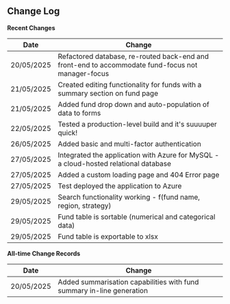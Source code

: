 ## Change Log

**Recent Changes**

| Date      | Change |
| ----------- | ----------- |
| 20/05/2025   | Refactored database, re-routed back-end and front-end to accommodate fund-focus not manager-focus |
| 21/05/2025 | Created editing functionality for funds with a summary section on fund page |
| 21/05/2025 | Added fund drop down and auto-population of data to forms |
| 22/05/2025 | Tested a production-level build and it's suuuuper quick! |
| 26/05/2025 | Added basic and multi-factor authentication |
| 27/05/2025 | Integrated the application with Azure for MySQL - a cloud-hosted relational database |
| 27/05/2025 | Added a custom loading page and 404 Error page |
| 27/05/2025 | Test deployed the application to Azure |
| 29/05/2025 | Search functionality working - f(fund name, region, strategy) |
| 29/05/2025 | Fund table is sortable (numerical and categorical data) |
| 29/05/2025 | Fund table is exportable to xlsx |

**All-time Change Records**

| Date      | Change |
| ----------- | ----------- |
| 20/05/2025      | Added summarisation capabilities with fund summary in-line generation |
